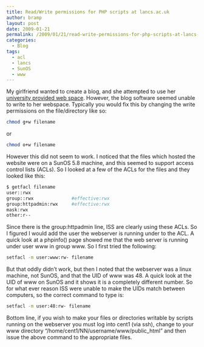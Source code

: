 ```yaml
---
title: Read/Write permissions for PHP scripts at lancs.ac.uk
author: bramp
layout: post
date: 2009-01-21
permalink: /2009/01/21/read-write-permissions-for-php-scripts-at-lancs-ac-uk/
categories:
  - Blog
tags:
  - acl
  - lancs
  - SunOS
  - www
---
```

My girlfriend wanted to create a blog, and she attempted to use her [university provided web space][1]. However, the blog software seemed unable to write to her webspace. Typically you would fix this by changing the write permissions on the file/directory like so:

```bash
chmod g+w filename
```

or 

```bash
chmod o+w filename
```

However this did not seem to work. I noticed that the files which hosted the website were on a SunOS 5.8 machine, and this seemed to support access control lists (ACLs). So I looked at a few of the ACLs for the files and they looked like this:

```bash
$ getfacl filename
user::rwx
group::rwx              #effective:rwx
group:httpadmin:rwx     #effective:rwx
mask:rwx
other:r--
```

Since there is the group:httpadmin line, ISS are clearly using these ACLs. So I figured I would add the user the webserver is running under to the ACL. A quick look at a phpinfo() page showed me that the web server is running under user www in group www. So I first tried the following:

```bash
setfacl -m user:www:rw- filename
```

But that oddly didn&#8217;t work, but then I noted that the webserver was a linux machine, not SunOS, and that the UID of www was 48. A quick look at the UID of www on SunOS and it shows it is a completely different number. So for what ever reason ISS were unable to make the UIDs match between computers, so the correct command to type is:

```bash
setfacl -m user:48:rw- filename
```

Bottom line, if you wish to make your files or directories writable by scripts running on the webserver you must log into cent1 (via ssh), change to your www directory &#8220;/home/cent1/NN/username/www/public_html&#8221; and then issue the above command to the appropriate files.

 [1]: http://www.lancs.ac.uk/ug/cranen
